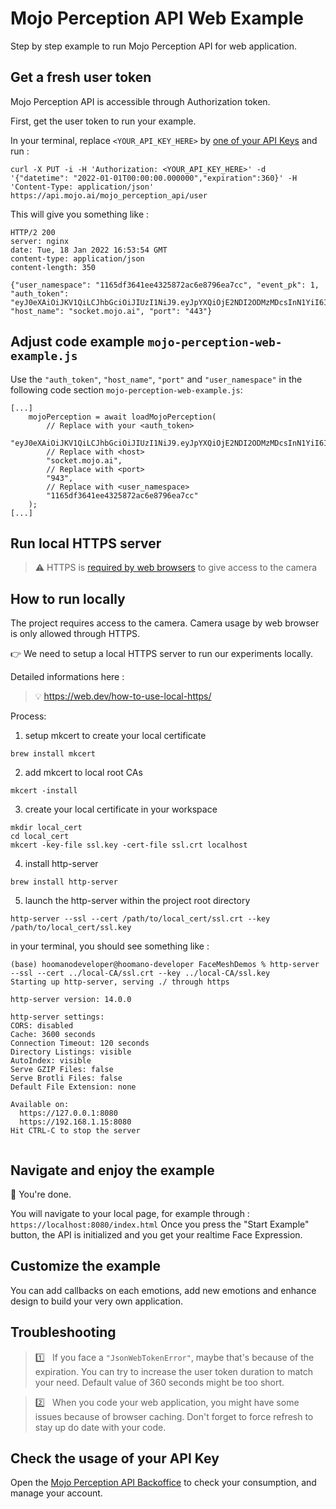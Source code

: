 # Mojo Perception API Web Example

Step by step example to run Mojo Perception API for web application.

## Get a fresh user token

Mojo Perception API is accessible through Authorization token.

First, get the user token to run your example.

In your terminal, replace `<YOUR_API_KEY_HERE>` by [one of your API Keys](https://app.mojo.ai) and run :
```
curl -X PUT -i -H 'Authorization: <YOUR_API_KEY_HERE>' -d '{"datetime": "2022-01-01T00:00:00.000000","expiration":360}' -H 'Content-Type: application/json' https://api.mojo.ai/mojo_perception_api/user
```

This will give you something like :
```
HTTP/2 200 
server: nginx
date: Tue, 18 Jan 2022 16:53:54 GMT
content-type: application/json
content-length: 350

{"user_namespace": "1165df3641ee4325872ac6e8796ea7cc", "event_pk": 1, "auth_token": "eyJ0eXAiOiJKV1QiLCJhbGciOiJIUzI1NiJ9.eyJpYXQiOjE2NDI2ODMzMDcsInN1YiI6IjExNjVkZjM2LTQxZWUtNDMyNS04NzJhLWM2ZTg3OTZlYTdjYyIsImV4cCI6MTY0MjY5NzcwN30.MCJCG9Ef2nwRMgxyCTyAKnolE_q1kXMHNzlNWQ4K2KE", "host_name": "socket.mojo.ai", "port": "443"}
```
## Adjust code example `mojo-perception-web-example.js`

Use the `"auth_token"`, `"host_name"`, `"port"` and `"user_namespace"` in the following code section `mojo-perception-web-example.js`:
```
[...]
    mojoPerception = await loadMojoPerception(
        // Replace with your <auth_token>
        "eyJ0eXAiOiJKV1QiLCJhbGciOiJIUzI1NiJ9.eyJpYXQiOjE2NDI2ODMzMDcsInN1YiI6IjExNjVkZjM2LTQxZWUtNDMyNS04NzJhLWM2ZTg3OTZlYTdjYyIsImV4cCI6MTY0MjY5NzcwN30.MCJCG9Ef2nwRMgxyCTyAKnolE_q1kXMHNzlNWQ4K2KE",
        // Replace with <host>
        "socket.mojo.ai",
        // Replace with <port>
        "943",
        // Replace with <user_namespace>
        "1165df3641ee4325872ac6e8796ea7cc"
    );
[...]
```
## Run local HTTPS server

> ⚠️ HTTPS is [required by web browsers](https://developer.mozilla.org/en-US/docs/Web/API/MediaDevices/getUserMedia) to give access to the camera

## How to run locally

The project requires access to the camera. Camera usage by web browser is only allowed through HTTPS.

👉 We need to setup a local HTTPS server to run our experiments locally.

Detailed informations here :

> 💡 https://web.dev/how-to-use-local-https/

Process:

1. setup mkcert to create your local certificate
```
brew install mkcert
```

2. add mkcert to local root CAs
```
mkcert -install
```

3. create your local certificate in your workspace
```
mkdir local_cert
cd local_cert
mkcert -key-file ssl.key -cert-file ssl.crt localhost
```

4. install http-server
```
brew install http-server
```


5. launch the http-server within the project root directory
```
http-server --ssl --cert /path/to/local_cert/ssl.crt --key /path/to/local_cert/ssl.key
```

in your terminal, you should see something like :
```
(base) hoomanodeveloper@hoomano-developer FaceMeshDemos % http-server --ssl --cert ../local-CA/ssl.crt --key ../local-CA/ssl.key
Starting up http-server, serving ./ through https

http-server version: 14.0.0

http-server settings: 
CORS: disabled
Cache: 3600 seconds
Connection Timeout: 120 seconds
Directory Listings: visible
AutoIndex: visible
Serve GZIP Files: false
Serve Brotli Files: false
Default File Extension: none

Available on:
  https://127.0.0.1:8080
  https://192.168.1.15:8080
Hit CTRL-C to stop the server


```

## Navigate and enjoy the example

🎉 You're done.

You will navigate to your local page, for example through : `https://localhost:8080/index.html`
Once you press the "Start Example" button, the API is initialized and you get your realtime Face Expression.

## Customize the example

You can add callbacks on each emotions, add new emotions and enhance design to build your very own application.


## Troubleshooting

> 1️⃣ &nbsp; If you face a `"JsonWebTokenError"`, maybe that's because of the expiration.
> You can try to increase the user token duration to match your need. Default value of 360 seconds might be too short.


> 2️⃣ &nbsp; When you code your web application, you might have some issues because of browser caching. Don't forget to force refresh to stay up do date with your code.

## Check the usage of your API Key

Open the [Mojo Perception API Backoffice](https://app.mojo.ai) to check your consumption, and manage your account.


